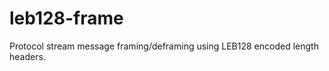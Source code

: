 leb128-frame
============

Protocol stream message framing/deframing using LEB128 encoded length headers.
